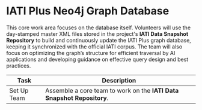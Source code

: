 # IATI Plus Neo4j Graph Database

This core work area focuses on the database itself. Volunteers will use the day-stamped master XML files stored in the project's **IATI Data Snapshot Repository** to build and continuously update the IATI Plus graph database, keeping it synchronized with the official IATI corpus. The team will also focus on optimizing the graph’s structure for efficient traversal by AI applications and developing guidance on effective query design and best practices.

| Task  | Description |
| ------------- | ------------- |
| Set Up Team  | Assemble a core team to work on the **IATI Data Snapshot Repository**.  |
